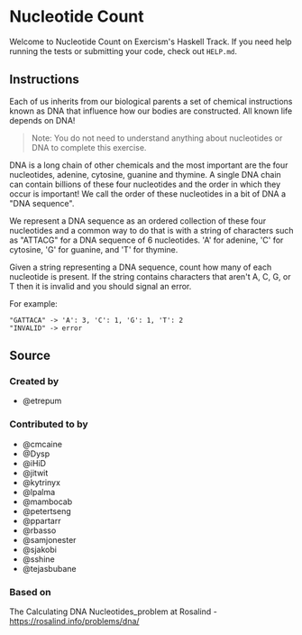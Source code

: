 # Nucleotide Count

Welcome to Nucleotide Count on Exercism's Haskell Track.
If you need help running the tests or submitting your code, check out `HELP.md`.

## Instructions

Each of us inherits from our biological parents a set of chemical instructions known as DNA that influence how our bodies are constructed.
All known life depends on DNA!

> Note: You do not need to understand anything about nucleotides or DNA to complete this exercise.

DNA is a long chain of other chemicals and the most important are the four nucleotides, adenine, cytosine, guanine and thymine.
A single DNA chain can contain billions of these four nucleotides and the order in which they occur is important!
We call the order of these nucleotides in a bit of DNA a "DNA sequence".

We represent a DNA sequence as an ordered collection of these four nucleotides and a common way to do that is with a string of characters such as "ATTACG" for a DNA sequence of 6 nucleotides.
'A' for adenine, 'C' for cytosine, 'G' for guanine, and 'T' for thymine.

Given a string representing a DNA sequence, count how many of each nucleotide is present.
If the string contains characters that aren't A, C, G, or T then it is invalid and you should signal an error.

For example:

```text
"GATTACA" -> 'A': 3, 'C': 1, 'G': 1, 'T': 2
"INVALID" -> error
```

## Source

### Created by

- @etrepum

### Contributed to by

- @cmcaine
- @Dysp
- @iHiD
- @jitwit
- @kytrinyx
- @lpalma
- @mambocab
- @petertseng
- @ppartarr
- @rbasso
- @samjonester
- @sjakobi
- @sshine
- @tejasbubane

### Based on

The Calculating DNA Nucleotides_problem at Rosalind - https://rosalind.info/problems/dna/